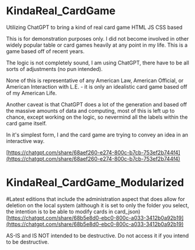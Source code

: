 # KindaReal_CardGame
Utilizing ChatGPT to bring a kind of real card game HTML JS CSS based

This is for demonstration purposes only. I did not become involved in other widely popular table or card games heavily at any point in my life. This is a game based off of recent years. 

The logic is not completely sound, I am using ChatGPT, there have to be all sorts of adjustments (no pun intended).

None of this is representative of any American Law, American Official, or American Interaction with L.E. - it is only an idealistic card game based off of my American Life.

Another caveat is that ChatGPT does a lot of the generation and based off the massive amounts of data and computing, most of this is left up to chance, except working on the logic, so nevermind all the labels within the card game itself.

In it's simplest form, I and the card game are trying to convey an idea in an interactive way.

[https://chatgpt.com/share/68aef260-e274-800c-b7cb-753ef2b744f4](https://chatgpt.com/share/68aef260-e274-800c-b7cb-753ef2b744f4)
# KindaReal_CardGame_Modularized

#Latest editions that include the administration aspect that does allow for deletion on the local system (although it is set to only the folder you select, the intention is to be able to modify cards in card_json)
[https://chatgpt.com/share/68b5e8d0-ebc0-800c-a033-3412b0a92b19](https://chatgpt.com/share/68b5e8d0-ebc0-800c-a033-3412b0a92b19)

AS-IS and IS NOT intended to be destructive. Do not access it if you intend to be destructive.
